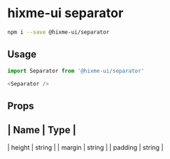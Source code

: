 # hixme-ui separator

```bash
npm i --save @hixme-ui/separator
```

## Usage

```javascript
import Separator from '@hixme-ui/separator'

<Separator />

```

## Props

| Name            | Type        |
---------------------------------
| height          | string      |
| margin          | string      |
| padding         | string      |

